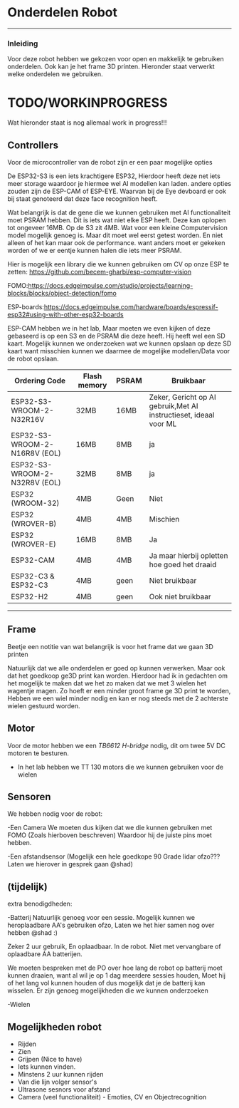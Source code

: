 # Onderdelen Robot
---
### Inleiding
Voor deze robot hebben we gekozen voor open en makkelijk te gebruiken onderdelen. Ook kan je het frame 3D printen. Hieronder staat verwerkt welke onderdelen we gebruiken.

# TODO/WORKINPROGRESS
Wat hieronder staat is nog allemaal work in progress!!!

## Controllers
Voor de microcontroller van de robot zijn er een paar mogelijke opties

De ESP32-S3 is een iets krachtigere ESP32, Hierdoor heeft deze net iets meer storage waardoor je hiermee wel AI modellen kan laden. andere opties zouden zijn de ESP-CAM of ESP-EYE. Waarvan bij de Eye devboard er ook bij staat genoteerd dat deze face recognition heeft. 

Wat belangrijk is dat de gene die we kunnen gebruiken met AI functionaliteit moet PSRAM hebben. Dit is iets wat niet elke ESP heeft. Deze kan oplopen tot ongeveer 16MB. Op de S3 zit 4MB. Wat voor een kleine Computervision model mogelijk genoeg is. Maar dit moet wel eerst getest worden. En niet alleen of het kan maar ook de performance. want anders moet er gekeken worden of we er eentje kunnen halen die iets meer PSRAM.

Hier is mogelijk een library die we kunnen gebruiken om CV op onze ESP te zetten:
https://github.com/becem-gharbi/esp-computer-vision

FOMO:https://docs.edgeimpulse.com/studio/projects/learning-blocks/blocks/object-detection/fomo

ESP-boards:https://docs.edgeimpulse.com/hardware/boards/espressif-esp32#using-with-other-esp32-boards

ESP-CAM hebben we in het lab, Maar moeten we even kijken of deze gebaseerd is op een S3 en de PSRAM die deze heeft. Hij heeft wel een SD kaart. Mogelijk kunnen we onderzoeken wat we kunnen opslaan op deze SD kaart want misschien kunnen we daarmee de mogelijke modellen/Data voor de robot opslaan.

| Ordering Code                 | Flash memory | PSRAM | Bruikbaar                                                         |
| ----------------------------- | ------------ | ----- | ----------------------------------------------------------------- |
| ESP32-S3-WROOM-2-N32R16V      | 32MB         | 16MB  | Zeker, Gericht op AI gebruik,Met AI instructieset, ideaal voor ML |
| ESP32-S3-WROOM-2-N16R8V (EOL) | 16MB         | 8MB   | ja                                                                |
| ESP32-S3-WROOM-2-N32R8V (EOL) | 32MB         | 8MB   | ja                                                                |
| ESP32 (WROOM-32)              | 4MB          | Geen  | Niet                                                              |
| ESP32 (WROVER-B)              | 4MB          | 4MB   | Mischien                                                          |
| ESP32 (WROVER-E)              | 16MB         | 8MB   | Ja                                                                |
| ESP32-CAM                     | 4MB          | 4MB   | Ja maar hierbij opletten hoe goed het draaid                      |
| ESP32-C3 & ESP32-C3           | 4MB          | geen  | Niet bruikbaar                                                    |
| ESP32-H2                      | 4MB          | geen  | Ook niet bruikbaar                                                |



---

## Frame

Beetje een notitie van wat belangrijk is voor het frame dat we gaan 3D printen

Natuurlijk dat we alle onderdelen er goed op kunnen verwerken. Maar ook dat het goedkoop ge3D print kan worden.
Hierdoor had ik in gedachten om het mogelijk te maken dat we het zo maken dat we met 3 wielen het wagentje magen.
Zo hoeft er een minder groot frame ge 3D print te worden, Hebben we een wiel minder nodig en kan er nog steeds met de 2 achterste wielen gestuurd worden.

## Motor

Voor de motor hebben we een *TB6612 H-bridge* nodig, dit om twee 5V DC motoren te besturen.
- In het lab hebben we TT 130 motors die we kunnen gebruiken voor de wielen

## Sensoren

We hebben nodig voor de robot:

-Een Camera
We moeten dus kijken dat we die kunnen gebruiken met FOMO (Zoals hierboven beschreven)
Waardoor hij de juiste pins moet hebben.

-Een afstandsensor
(Mogelijk een hele goedkope 90 Grade lidar ofzo??? Laten we hierover in gesprek gaan @shad)


## (tijdelijk)
extra benodigdheden:

-Batterij
Natuurlijk genoeg voor een sessie. Mogelijk kunnen we heroplaadbare AA's gebruiken ofzo, Laten we het hier samen nog over hebben @shad :)

Zeker 2 uur gebruik, En oplaadbaar. In de robot. Niet met vervangbare of oplaadbare AA batterijen. 

We moeten bespreken met de PO over hoe lang de robot op batterij moet kunnen draaien, want al wil je op 1 dag meerdere sessies houden, Moet hij of het lang vol kunnen houden of dus mogelijk dat je de batterij kan wisselen. Er zijn genoeg mogelijkheden die we kunnen onderzoeken

-Wielen


## Mogelijkheden robot

- Rijden
- Zien
- Grijpen (Nice to have)
- Iets kunnen vinden.
- Minstens 2 uur kunnen rijden
- Van die lijn volger sensor's
- Ultrasone sesnors voor afstand
- Camera (veel functionaliteit) - Emoties, CV en Objectrecognition



